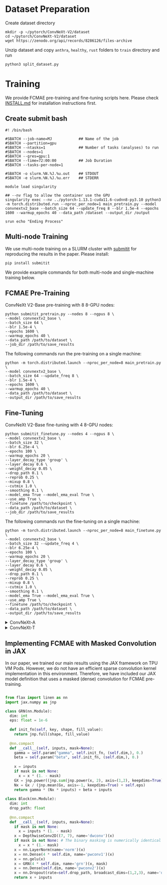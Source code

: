 # Dataset Preparation

Create dataset directory
```
mkdir -p ~/pytorch/ConvNeXt-V2/dataset
cd ~/pytorch/ConvNeXt-V2/dataset
wget https://zenodo.org/api/records/8286126/files-archive
```

Unzip dataset and copy `anthra`, `healthy`, `rust` folders to `train` directory and run

```
python3 split_dataset.py
```

# Training

We provide FCMAE pre-training and fine-tuning scripts here.
Please check [INSTALL.md](INSTALL.md) for installation instructions first.

## Create submit bash
```
#! /bin/bash

#SBATCH --job-name=MJ            ## Name of the job
#SBATCH --partition=gpu
#SBATCH --ntasks=1               ## Number of tasks (analyses) to run
#SBATCH --nodes=1
#SBATCH --gres=gpu:1
#SBATCH --time=72:00:00          ## Job Duration
#SBATCH --tasks-per-node=1

#SBATCH -o slurm.%N.%J.%u.out    ## STDOUT
#SBATCH -e slurm.%N.%J.%u.err    ## STDERR

module load singularity

## --nv flag to allow the container use the GPU
singularity exec --nv ../pytorch-1.13.1-cuda11.6-cudnn8-py3.10 python3 -m torch.distributed.run --nproc_per_node=1 main_pretrain.py --model convnextv2_base --batch_size 64 --update_freq 8 --blr 1.5e-4 --epochs 1600 --warmup_epochs 40 --data_path /dataset --output_dir /output

srun echo "Ending Process"
```

## Multi-node Training
We use multi-node training on a SLURM cluster with [submitit](https://github.com/facebookincubator/submitit) for reproducing the results in the paper. Please install:
```
pip install submitit
```
We provide example commands for both multi-node and single-machine training below.


## FCMAE Pre-Training 
ConvNeXt V2-Base pre-training with 8 8-GPU nodes:
```
python submitit_pretrain.py --nodes 8 --ngpus 8 \
--model convnextv2_base \
--batch_size 64 \
--blr 1.5e-4 \
--epochs 1600 \
--warmup_epochs 40 \
--data_path /path/to/dataset \
--job_dir /path/to/save_results
```

The following commands run the pre-training on a single machine:

```
python -m torch.distributed.launch --nproc_per_node=8 main_pretrain.py \
--model convnextv2_base \
--batch_size 64 --update_freq 8 \
--blr 1.5e-4 \
--epochs 1600 \
--warmup_epochs 40 \
--data_path /path/to/dataset \
--output_dir /path/to/save_results
```


## Fine-Tuning

ConvNeXt V2-Base fine-tuning with 4 8-GPU nodes:
```
python submitit_finetune.py --nodes 4 --ngpus 8 \
--model convnextv2_base \
--batch_size 32 \
--blr 6.25e-4 \
--epochs 100 \
--warmup_epochs 20 \
--layer_decay_type 'group' \
--layer_decay 0.6 \
--weight_decay 0.05 \
--drop_path 0.1 \
--reprob 0.25 \
--mixup 0.8 \
--cutmix 1.0 \
--smoothing 0.1 \
--model_ema True --model_ema_eval True \
--use_amp True \
--finetune /path/to/checkpoint \
--data_path /path/to/dataset \
--job_dir /path/to/save_results
```

The following commands run the fine-tuning on a single machine:

```
python -m torch.distributed.launch --nproc_per_node=8 main_finetune.py \
--model convnextv2_base \
--batch_size 32 --update_freq 4 \
--blr 6.25e-4 \
--epochs 100 \
--warmup_epochs 20 \
--layer_decay_type 'group' \
--layer_decay 0.6 \
--weight_decay 0.05 \
--drop_path 0.1 \
--reprob 0.25 \
--mixup 0.8 \
--cutmix 1.0 \
--smoothing 0.1 \
--model_ema True --model_ema_eval True \
--use_amp True \
--finetune /path/to/checkpoint \
--data_path /path/to/dataset \
--output_dir /path/to/save_results
```

<details>
<summary>
ConvNeXt-A
</summary>
  
ConvNeXt V2-Atto training with 4 8-GPU nodes:
```
python submitit_finetune.py --nodes 4 --ngpus 8 \
--model convnextv2_atto \
--batch_size 32 \
--blr 2e-4 \
--epochs 600 \
--warmup_epochs 0 \
--layer_decay_type 'single' \
--layer_decay 0.9 \
--weight_decay 0.3 \
--drop_path 0.1 \
--reprob 0.25 \
--mixup 0. \
--cutmix 0. \
--smoothing 0.2 \
--model_ema True --model_ema_eval True \
--use_amp True \
--finetune /path/to/checkpoint \
--data_path /path/to/dataset \
--job_dir /path/to/save_results
```

The following commands run the fine-tuning on a single machine:
```
python -m torch.distributed.launch --nproc_per_node=8 main_finetune.py \
--model convnextv2_atto \
--batch_size 32 --update_freq 4 \
--blr 2e-4 \
--epochs 600 \
--warmup_epochs 0 \
--layer_decay_type 'single' \
--layer_decay 0.9 \
--weight_decay 0.3 \
--drop_path 0.1 \
--reprob 0.25 \
--mixup 0. \
--cutmix 0. \
--smoothing 0.2 \
--model_ema True --model_ema_eval True \
--use_amp True \
--finetune /path/to/checkpoint \
--data_path /path/to/dataset \
--output_dir /path/to/save_results
```
</details>

<details>
<summary>
ConvNeXt-T
</summary>
  
ConvNeXt V2-Tiny training with 4 8-GPU nodes:
```
python submitit_finetune.py --nodes 4 --ngpus 8 \
--model convnextv2_tiny \
--batch_size 32 \
--blr 8e-4 \
--epochs 300 \
--warmup_epochs 40 \
--layer_decay_type 'single' \
--layer_decay 0.9 \
--weight_decay 0.05 \
--drop_path 0.2 \
--reprob 0.25 \
--mixup 0.8 \
--cutmix 1.0 \
--smoothing 0.1 \
--model_ema True --model_ema_eval True \
--use_amp True \
--finetune /path/to/checkpoint \
--data_path /path/to/dataset \
--job_dir /path/to/save_results
```

The following commands run the fine-tuning on a single machine:
```
python -m torch.distributed.launch --nproc_per_node=8 main_finetune.py \
--model convnextv2_ \
--batch_size 32 --update_freq 4 \
--blr 8e-4 \
--epochs 300 \
--warmup_epochs 40 \
--layer_decay_type 'single' \
--layer_decay 0.9 \
--weight_decay 0.05 \
--drop_path 0.2 \
--reprob 0.25 \
--mixup 0.8 \
--cutmix 1.0 \
--smoothing 0.1 \
--model_ema True --model_ema_eval True \
--use_amp True \
--finetune /path/to/checkpoint \
--data_path /path/to/dataset \
--output_dir /path/to/save_results
```
</details>

## Implementing FCMAE with Masked Convolution in JAX

In our paper, we trained our main results using the JAX framework on TPU VM Pods. However, we do not have an efficient sparse convolution kernel implementation in this environment. Therefore, we have included our JAX model definition that uses a masked (dense) convolution for FCMAE pre-training.

```python

from flax import linen as nn
import jax.numpy as jnp

class GRN(nn.Module):
  dim: int
  eps: float = 1e-6
  
  def init_fn(self, key, shape, fill_value):
    return jnp.full(shape, fill_value)
  
  @nn.compact
  def __call__(self, inputs, mask=None):
    gamma = self.param("gamma", self.init_fn, (self.dim,), 0.)
    beta = self.param("beta", self.init_fn, (self.dim,), 0.)
    
    x = inputs
    if mask is not None:
      x = x * (1. - mask)
    GX = jnp.power((jnp.sum(jnp.power(x, 2), axis=(1,2), keepdims=True) + self.eps), 0.5)
    Nx = Gx / (jnp.mean(Gx, axis=-1, keepdims=True) + self.eps)
    return gamma * (Nx * inputs) + beta + inputs
  
class Block(nn.Module):
  dim: int
  drop_path: float
  
  @nn.compact
  def __call__(self, inputs, mask=None):
    if mask is not None:
      x = inputs * (1. - mask)
    x = DepthwiseConv2D((7, 7), name='dwconv')(x)
    if mask is not None: # The binary masking is numerically identical to sparse conv.
      x = x * (1.- mask)
    x = nn.LayerNorm(name='norm')(x)
    x = nn.Dense(4 * self.dim, name='pwconv1')(x)
    x = nn.gelu(x)
    x = GRN(4 * self.dim, name='grn')(x, mask)
    x = nn.Dense(self.dim, name='pwconv2')(x)
    x = nn.Dropout(rate=self.drop_path, broadcast_dims=(1,2,3), name='droppath')(x, deterministic=not self.training)
    return x + inputs
```

